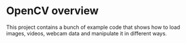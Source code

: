 # OpenCV overview
 This project contains a bunch of example code that shows how to load images, videos, webcam data and manipulate it in different ways.
